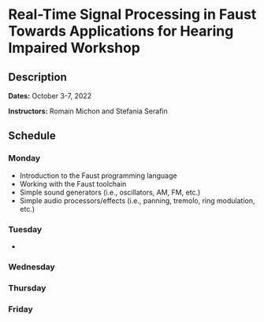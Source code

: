 # Real-Time Signal Processing in Faust Towards Applications for Hearing Impaired Workshop

## Description

**Dates:** October 3-7, 2022

**Instructors:** Romain Michon and Stefania Serafin

## Schedule

### Monday

* Introduction to the Faust programming language
* Working with the Faust toolchain
* Simple sound generators (i.e., oscillators, AM, FM, etc.)
* Simple audio processors/effects (i.e., panning, tremolo, ring modulation, etc.)

### Tuesday

* 

### Wednesday

### Thursday

### Friday


